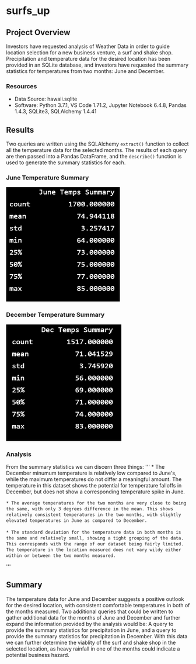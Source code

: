 # surfs_up

## Project Overview
Investors have requested analysis of Weather Data in order to guide location selection for a new business venture, a surf and shake shop. Precipitation and temperature data for the desired location has been provided in an SQLite database, and investors have requested the summary statistics for temperatures from two months: June and December.  

### Resources
- Data Source: hawaii.sqlite
- Software: Python 3.7.1, VS Code 1.71.2, Jupyter Notebook 6.4.8, Pandas 1.4.3, SQLite3, SQLAlchemy 1.4.41

## Results
Two queries are written using the SQLAlchemy `extract()` function to collect all the temperature data for the selected months. The results of each query are then passed into a Pandas DataFrame, and the `describe()` function is used to generate the summary statistics for each. 

### June Temperature Summary
![jun_temps](https://github.com/Jforbus/surfs_up/blob/main/Resources/Jun_Temps.png)

### December Temperature Summary
![dec_temps](https://github.com/Jforbus/surfs_up/blob/main/Resources/Dec_Temps.png)


### Analysis
From the summary statistics we can discern three things:
'''
    * The December minumum temperature is relatively low compared to June's, while the maximum temperatures do not differ a meaningful amount. The temperature in this dataset shows the potential for temperature falloffs in December, but does not show a corresponding temperature spike in June.

    * The average temperatures for the two months are very close to being the same, with only 3 degrees difference in the mean. This shows relatively consistent temperatures in the two months, with slightly elevated temperatures in June as compared to December.

    * The standard deviation for the temperature data in both months is the same and relatively small, showing a tight grouping of the data. This corresponds with the range of our dataset being fairly limited. The temperature in the location measured does not vary wildy either within or between the two months measured.  
'''

## Summary
The temperature data for June and December suggests a positive outlook for the desired location, with consistent comfortable temperatures in both of the months measured. Two additional queries that could be written to gather additional data for the months of June and December and further expand the information provided by the analysis would be: A query to provide the summary statistics for precipitation in June, and a query to provide the summary statistics for precipitation in December. With this data we can further determine the viablity of the surf and shake shop in the selected location, as heavy rainfall in one of the months could indicate a potential business hazard. 
